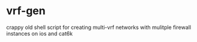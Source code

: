 vrf-gen
=======

crappy old shell script for creating multi-vrf networks with mulitple firewall instances on ios and cat6k